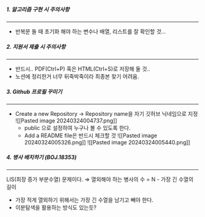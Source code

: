 ##### 1. 알고리즘 구현 시 주의사항
---
* 반복문 돌 때 초기화 해야 하는 변수나 배열, 리스트를 잘 확인할 것...

##### 2. 지원서 제출 시 주의사항
---
* 반드시.. PDF(Ctrl+P) 혹은 HTML(Ctrl+S)로 저장해 둘 것..
* 노션에 정리한거 너무 뒤죽박죽이라 최종본 찾기 어려움.

##### 3. Github 프로필 꾸미기
---
* Create a new Repository → Repository name을 자기 깃허브 닉네임으로 지정
	![[Pasted image 20240324004737.png]]
	* public 으로 설정하여 누구나 볼 수 있도록 한다.
	* Add a README file은 반드시 체크할 것
	![[Pasted image 20240324005326.png]]
	![[Pasted image 20240324005440.png]]




##### 4. 병사 배치하기 (BOJ.18353)
---
LIS(최장 증가 부분수열) 문제이다.
⇒ 열외해야 하는 병사의 수 = N - 가장 긴 수열의 길이
* 가장 적게 열외하기 위해서는 가장 긴 수열을 남기고 빼야 한다.
* 이분탐색을 활용하는 방식도 있는듯?